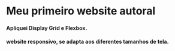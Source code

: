 # Meu primeiro website autoral
#### Apliquei Display Grid e Flexbox.
#### website responsivo, se adapta aos diferentes tamanhos de tela.
